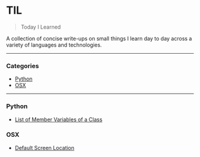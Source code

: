 # TIL

> Today I Learned

A collection of concise write-ups on small things I learn day to day across a variety of languages and technologies.

---

### Categories

- [Python](#python)
- [OSX](#osx)

---

### Python

- [List of Member Variables of a Class](python/list_of_member_variables_class.md)

### OSX

- [Default Screen Location](osx/default_screen_location.md)